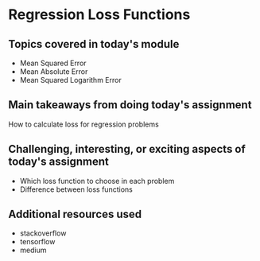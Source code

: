 # Regression Loss Functions

## Topics covered in today's module
* Mean Squared Error
* Mean Absolute Error
* Mean Squared Logarithm Error

## Main takeaways from doing today's assignment
How to calculate loss for regression problems

## Challenging, interesting, or exciting aspects of today's assignment
- Which loss function to choose in each problem
- Difference between loss functions

## Additional resources used 
- stackoverflow
- tensorflow
- medium
